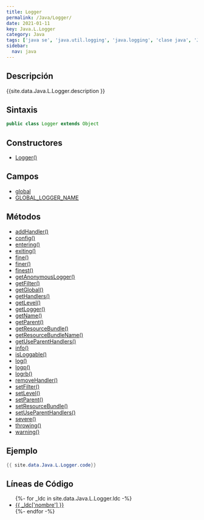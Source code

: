 ```yaml
---
title: Logger
permalink: /Java/Logger/
date: 2021-01-11
key: Java.L.Logger
category: Java
tags: ['java se', 'java.util.logging', 'java.logging', 'clase java', 'Java 1.4']
sidebar: 
  nav: java
---
```


## Descripción
{{site.data.Java.L.Logger.description }}

## Sintaxis
~~~java
public class Logger extends Object
~~~

## Constructores
* [Logger()](/Java/Logger/Logger/)

## Campos
* [global](/Java/Logger/global)
* [GLOBAL_LOGGER_NAME](/Java/Logger/GLOBAL_LOGGER_NAME)

## Métodos
* [addHandler()](/Java/Logger/addHandler)
* [config()](/Java/Logger/config)
* [entering()](/Java/Logger/entering)
* [exiting()](/Java/Logger/exiting)
* [fine()](/Java/Logger/fine)
* [finer()](/Java/Logger/finer)
* [finest()](/Java/Logger/finest)
* [getAnonymousLogger()](/Java/Logger/getAnonymousLogger)
* [getFilter()](/Java/Logger/getFilter)
* [getGlobal()](/Java/Logger/getGlobal)
* [getHandlers()](/Java/Logger/getHandlers)
* [getLevel()](/Java/Logger/getLevel)
* [getLogger()](/Java/Logger/getLogger)
* [getName()](/Java/Logger/getName)
* [getParent()](/Java/Logger/getParent)
* [getResourceBundle()](/Java/Logger/getResourceBundle)
* [getResourceBundleName()](/Java/Logger/getResourceBundleName)
* [getUseParentHandlers()](/Java/Logger/getUseParentHandlers)
* [info()](/Java/Logger/info)
* [isLoggable()](/Java/Logger/isLoggable)
* [log()](/Java/Logger/log)
* [logp()](/Java/Logger/logp)
* [logrb()](/Java/Logger/logrb)
* [removeHandler()](/Java/Logger/removeHandler)
* [setFilter()](/Java/Logger/setFilter)
* [setLevel()](/Java/Logger/setLevel)
* [setParent()](/Java/Logger/setParent)
* [setResourceBundle()](/Java/Logger/setResourceBundle)
* [setUseParentHandlers()](/Java/Logger/setUseParentHandlers)
* [severe()](/Java/Logger/severe)
* [throwing()](/Java/Logger/throwing)
* [warning()](/Java/Logger/warning)

## Ejemplo
~~~java
{{ site.data.Java.L.Logger.code}}
~~~

## Líneas de Código
<ul>
{%- for _ldc in site.data.Java.L.Logger.ldc -%}
   <li>
       <a href="{{_ldc['url'] }}">{{ _ldc['nombre'] }}</a>
   </li>
{%- endfor -%}
</ul>
